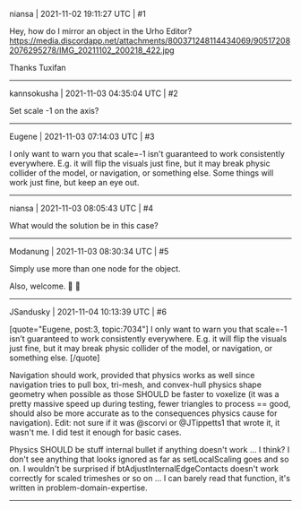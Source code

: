 niansa | 2021-11-02 19:11:27 UTC | #1

Hey, how do I mirror an object in the Urho Editor?
https://media.discordapp.net/attachments/800371248114434069/905172082076295278/IMG_20211102_200218_422.jpg

Thanks
Tuxifan

-------------------------

kannsokusha | 2021-11-03 04:35:04 UTC | #2

Set scale -1 on the axis?

-------------------------

Eugene | 2021-11-03 07:14:03 UTC | #3

I only want to warn you that scale=-1 isn't guaranteed to work consistently everywhere. E.g. it will flip the visuals just fine, but it may break physic collider of the model, or navigation, or something else.
Some things will work just fine, but keep an eye out.

-------------------------

niansa | 2021-11-03 08:05:43 UTC | #4

What would the solution be in this case?

-------------------------

Modanung | 2021-11-03 08:30:34 UTC | #5

Simply use more than one node for the object.

Also, welcome. :confetti_ball: :slightly_smiling_face:

-------------------------

JSandusky | 2021-11-04 10:13:39 UTC | #6

[quote="Eugene, post:3, topic:7034"]
I only want to warn you that scale=-1 isn’t guaranteed to work consistently everywhere. E.g. it will flip the visuals just fine, but it may break physic collider of the model, or navigation, or something else.
[/quote]

Navigation should work, provided that physics works as well since navigation tries to pull box, tri-mesh, and convex-hull physics shape geometry when possible as those SHOULD be faster to voxelize (it was a pretty massive speed up during testing, fewer triangles to process == good, should also be more accurate as to the consequences physics cause for navigation). Edit: not sure if it was @scorvi  or @JTippetts1 that wrote it, it wasn't me. I did test it enough for basic cases.

Physics SHOULD be stuff internal bullet if anything doesn't work ... I think? I don't see anything that looks ignored as far as setLocalScaling goes and so on. I wouldn't be surprised if btAdjustInternalEdgeContacts doesn't work correctly for scaled trimeshes or so on ... I can barely read that function, it's written in problem-domain-expertise.

-------------------------

